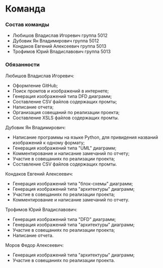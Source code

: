 # Команда

### Состав команды
- Любишов Владислав Игоревич группа 5012
- Дубовик Ян Владимирович группа 5012
- Кондаков Евгений Алексеевич группа 5013
- Трофимов Юрий Владиславович группа 5013

### Обязанности
Любишов Владислав Игоревич:
- Оформление GitHub;
- Поиск промтов и изображений в интернете;
- Генерация изображений типа DFD диаграмм;
- Составление CSV файлов содержащих промты;
- Написание отчета;
- Организация совещаний по реализации проекта;
- Составление XSLS файлов содержащих промты.

Дубовик Ян Владимирович:
- Написание программы на языке Python, для привидения названий изображений к одному формату;
- Генерация изображений типа "UML" диаграмм;
- Комментирование и написание замечаний по отчету;
- Участие в совещаниях по реализации проекта;
- Составление CSV файлов содержащих промты.

Кондаков Евгений Алексеевич:
- Генерация изображений типа "блок-схемы" диаграмм;
- Генерация изображений типа "архитектуры" диаграмм;
- Участие в совещаниях по реализации проекта;
- Комментирование и написание замечаний по отчету.

Трофимов Юрий Владиславович:
- Генерация изображений типа "DFD" диаграмм;
- Генерация изображений типа "архитектуры" диаграмм;
- Участие в совещаниях по реализации проекта;
- Написание отчета.

Моров Федор Алексеевич:
- Генерация изображений типа "архитектуры" диаграмм;
- Участие в совещаниях по реализации проекта.
